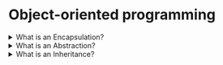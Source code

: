 # Object-oriented programming

<details>
  <summary>What is an Encapsulation?</summary>

Is hiding information inside a particular namespace (container) to limit direct communication with it. We can have one object/class consisting of different variables and functions. Encapsulation prevents or restricts (e.g., read but not write) interaction with some of them.

</details>

<details>
  <summary>What is an Abstraction?</summary>

The process of generalization (also modeling). We replace a particular thing by its more general model. Allow us not to be coupled with implementation details, to use any implementation, satisfying specific interface.

An abstract class is a class with at least one abstract method. Abstract class's non-abstract methods can have implementations, but a class itself can't.

An interface is an abstract class, which methods are only abstract.

</details>

<details>
  <summary>What is an Inheritance?</summary>

Is an ability of a class/object to take some properties from another class/object. In both classical OOP, and JS we can inherit a whole method. As for fields: in classical OOP, we can only inherit its name and type - in JS, we can inherit a field value in addition.

Types:

- single (superclass -> subclass)
- multilevel (superclass -> subclass -> subsubclass)
- hierarchical (superclass -> (subclass1 subclass2))
- multiple ((superclass1 superclass2) -> subclass)
- hybrid (mix of above)

</details>
